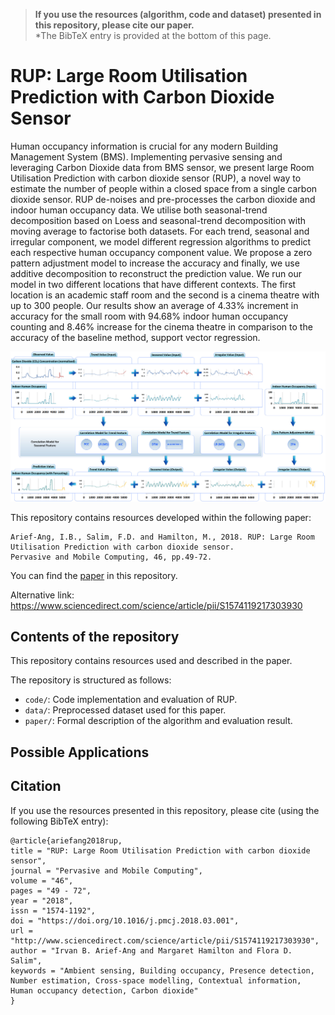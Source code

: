 > **If you use the resources (algorithm, code and dataset) presented in this repository, please cite our paper.**  
*The BibTeX entry is provided at the bottom of this page. 

# RUP: Large Room Utilisation Prediction with Carbon Dioxide Sensor
Human occupancy information is crucial for any modern Building Management System (BMS). Implementing pervasive sensing and leveraging Carbon Dioxide data from BMS sensor, we present large Room Utilisation Prediction with carbon dioxide sensor (RUP), a novel way to estimate the number of people within a closed space from a single carbon dioxide sensor. RUP de-noises and pre-processes the carbon dioxide and indoor human occupancy data. We utilise both seasonal-trend decomposition based on Loess and seasonal-trend decomposition with moving average to factorise both datasets. For each trend, seasonal and irregular component, we model different regression algorithms to predict each respective human occupancy component value. We propose a zero pattern adjustment model to increase the accuracy and finally, we use additive decomposition to reconstruct the prediction value. We run our model in two different locations that have different contexts. The first location is an academic staff room and the second is a cinema theatre with up to 300 people. Our results show an average of 4.33% increment in accuracy for the small room with 94.68% indoor human occupancy counting and 8.46% increase for the cinema theatre in comparison to the accuracy of the baseline method, support vector regression.

![alt text](https://github.com/cruiseresearchgroup/RUP-Large-Room-Utilisation-Prediction/blob/master/images/rup.jpg)

This repository contains resources developed within the following paper:

	Arief-Ang, I.B., Salim, F.D. and Hamilton, M., 2018. RUP: Large Room Utilisation Prediction with carbon dioxide sensor. 
	Pervasive and Mobile Computing, 46, pp.49-72. 

You can find the [paper](https://github.com/cruiseresearchgroup/RUP-Large-Room-Utilisation-Prediction/blob/master/paper/ariefang2018rup.pdf) in this repository. 

Alternative link: https://www.sciencedirect.com/science/article/pii/S1574119217303930

## Contents of the repository
This repository contains resources used and described in the paper.

The repository is structured as follows:

- `code/`: Code implementation and evaluation of RUP.  
- `data/`: Preprocessed dataset used for this paper. 
- `paper/`: Formal description of the algorithm and evaluation result. 

## Possible Applications

## Citation
If you use the resources presented in this repository, please cite (using the following BibTeX entry):
```
@article{ariefang2018rup,
title = "RUP: Large Room Utilisation Prediction with carbon dioxide sensor",
journal = "Pervasive and Mobile Computing",
volume = "46",
pages = "49 - 72",
year = "2018",
issn = "1574-1192",
doi = "https://doi.org/10.1016/j.pmcj.2018.03.001",
url = "http://www.sciencedirect.com/science/article/pii/S1574119217303930",
author = "Irvan B. Arief-Ang and Margaret Hamilton and Flora D. Salim",
keywords = "Ambient sensing, Building occupancy, Presence detection, Number estimation, Cross-space modelling, Contextual information, Human occupancy detection, Carbon dioxide"
}
```
